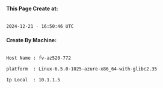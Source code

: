 
   
#### This Page Create at:

```bash

2024-12-21 - 16:50:46 UTC

```

#### Create By Machine:

```bash

Host Name : fv-az520-772

platform  : Linux-6.5.0-1025-azure-x86_64-with-glibc2.35

Ip Local  : 10.1.1.5

```

